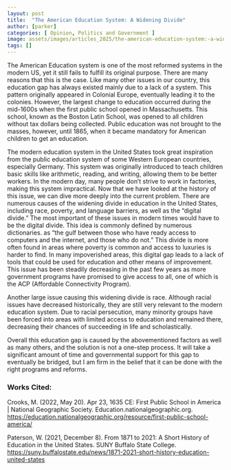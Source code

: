 ```yaml
---
layout: post
title:  "The American Education System: A Widening Divide"
author: [parker]
categories: [ Opinion, Politics and Government ]
image: assets/images/articles_2025/the-american-education-system:-a-widening-divide.png
tags: []
---
```


The American Education system is one of the most reformed systems in the modern US, yet it still fails to fulfill its original purpose. There are many reasons that this is the case. Like many other issues in our country, this education gap has always existed mainly due to a lack of a system. This pattern originally appeared in Colonial Europe, eventually leading it to the colonies. However, the largest change to education occurred during the mid-1600s when the first public school opened in Massachusetts. This school, known as the Boston Latin School, was opened to all children without tax dollars being collected. Public education was not brought to the masses, however, until 1865, when it became mandatory for American children to get an education.

The modern education system in the United States took great inspiration from the public education system of some Western European countries, especially Germany. This system was originally introduced to teach children basic skills like arithmetic, reading, and writing, allowing them to be better workers. In the modern day, many people don’t strive to work in factories, making this system impractical. Now that we have looked at the history of this issue, we can dive more deeply into the current problem.
There are numerous causes of the widening divide in education in the United States, including race, poverty, and language barriers, as well as the “digital divide.” The most important of these issues in modern times would have to be the digital divide. This idea is commonly defined by numerous dictionaries. as “the gulf between those who have ready access to computers and the internet, and those who do not.” This divide is more often found in areas where poverty is common and access to luxuries is harder to find. In many impoverished areas, this digital gap leads to a lack of tools that could be used for education and other means of improvement. This issue has been steadily decreasing in the past few years as more government programs have promised to give access to all, one of which is the ACP (Affordable Connectivity Program).

Another large issue causing this widening divide is race. Although racial issues have decreased historically, they are still very relevant to the modern education system. Due to racial persecution, many minority groups have been forced into areas with limited access to education and remained there, decreasing their chances of succeeding in life and scholastically.

Overall this education gap is caused by the abovementioned factors as well as many others,  and the solution is not a one-step process. It will take a significant amount of time and governmental support for this gap to eventually be bridged, but I am firm in the belief that it can be done with the right programs and reforms.
  

### Works Cited:

Crooks, M. (2022, May 20). Apr 23, 1635 CE: First Public School in America | National 
Geographic Society. Education.nationalgeographic.org. https://education.nationalgeographic.org/resource/first-public-school-america/

Paterson, W. (2021, December 8). From 1871 to 2021: A Short History of Education in the 
United States. SUNY Buffalo State College. https://suny.buffalostate.edu/news/1871-2021-short-history-education-united-states


